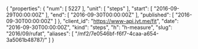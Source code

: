{
  "properties": {
    "num": [
      5227
    ],
    "unit": [
      "steps"
    ],
    "start": [
      "2016-09-29T00:00:00Z"
    ],
    "end": [
      "2016-09-30T00:00:00Z"
    ],
    "published": [
      "2016-09-30T00:00:00Z"
    ]
  },
  "client_id": "https://www-api.jvt.me/fit",
  "date": "2016-09-30T00:00:00Z",
  "kind": "steps",
  "h": "h-measure",
  "slug": "2016/09/rufat",
  "aliases": [
    "/mf2/7e0546bf-f6f7-4caa-a654-3a5061b48787/"
  ]
}
